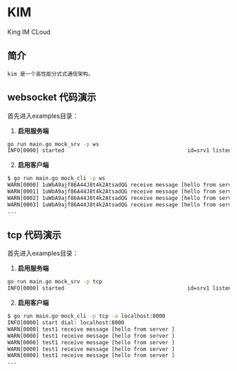 # KIM

King IM CLoud

## 简介

    kim 是一个高性能分式式通信架构。 

## websocket 代码演示

首先进入examples目录：

1. **启用服务端**

```cmd
go run main.go mock_srv -p ws
INFO[0000] started                                       id=srv1 listen=":8000" module=ws.server
```

2. **启用客户端**

```cmd
$ go run main.go mock_cli -p ws
WARN[0000] 1uWbA9ajf86A44J8t4k2AtsadQG receive message [hello from server ] 
WARN[0001] 1uWbA9ajf86A44J8t4k2AtsadQG receive message [hello from server ] 
WARN[0002] 1uWbA9ajf86A44J8t4k2AtsadQG receive message [hello from server ] 
WARN[0003] 1uWbA9ajf86A44J8t4k2AtsadQG receive message [hello from server ] 
...
```

## tcp 代码演示

首先进入examples目录：

1. **启用服务端**

```cmd
go run main.go mock_srv -p tcp
INFO[0000] started                                       id=srv1 listen=":8000" module=ws.server
```

2. **启用客户端**

```cmd
$ go run main.go mock_cli -p tcp -a localhost:8000
INFO[0000] start dial: localhost:8000                   
WARN[0000] test1 receive message [hello from server ]   
WARN[0000] test1 receive message [hello from server ]   
WARN[0000] test1 receive message [hello from server ]   
WARN[0000] test1 receive message [hello from server ]   
WARN[0000] test1 receive message [hello from server ]
...
```
